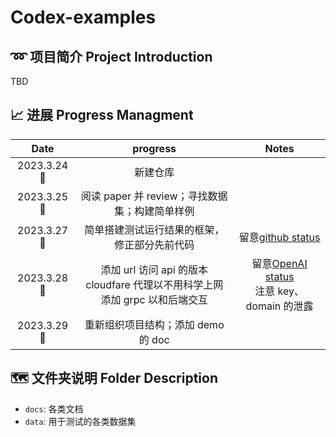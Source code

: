 # Codex-examples

## ➿ 项目简介 Project Introduction

TBD

## 📈 进展 Progress Managment


|    Date    |                                       progress                                       |                                    Notes                                    |
| :---------: | :-----------------------------------------------------------------------------------: | :-------------------------------------------------------------------------: |
| 2023.3.24🌇 |                                       新建仓库                                       |                                                                            |
| 2023.3.25🌇 |                    阅读 paper 并 review；寻找数据集；构建简单样例                    |                                                                            |
| 2023.3.27🌃 |                     简单搭建测试运行结果的框架，修正部分先前代码                     |             留意[github status](https://www.githubstatus.com/)             |
| 2023.3.28🌇 | 添加 url 访问 api 的版本<br>  cloudfare 代理以不用科学上网<br> 添加 grpc 以和后端交互 | 留意[OpenAI status](https://status.openai.com/)<br> 注意 key、domain 的泄露 |
| 2023.3.29🌇 |                          重新组织项目结构；添加 demo 的 doc                          |                                                                            |

## 🗺️ 文件夹说明 Folder Description

- `docs`: 各类文档
- `data`: 用于测试的各类数据集
